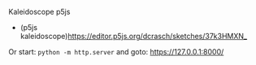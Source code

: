 Kaleidoscope p5js

* (p5js kaleidoscope)<https://editor.p5js.org/dcrasch/sketches/37k3HMXN_>

Or start:
```python -m http.server```
and goto:
<https://127.0.0.1:8000/>

